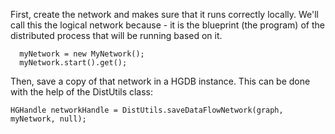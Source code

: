 First, create the network and makes sure that it runs correctly locally. We'll call this the logical network because - it is the blueprint (the program) of the distributed process that will be running based on it.

```
  myNetwork = new MyNetwork();
  myNetwork.start().get();
```

Then, save a copy of that network in a HGDB instance. This can be done with the help of the DistUtils class:

```
HGHandle networkHandle = DistUtils.saveDataFlowNetwork(graph, myNetwork, null);
```